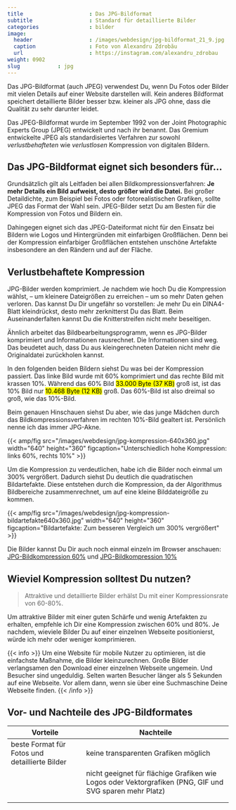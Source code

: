 ```yaml
---
title                     : Das JPG-Bildformat
subtitle                  : Standard für detaillierte Bilder
categories                : bilder
image:
  header                  : /images/webdesign/jpg-bildformat_21_9.jpg
  caption                 : Foto von Alexandru Zdrobău
  url                     : https://instagram.com/alexandru_zdrobau
weight: 0902
slug            : jpg
---
```

Das JPG-Bildformat (auch JPEG) verwendest Du, wenn Du Fotos oder Bilder mit vielen Details auf einer Website darstellen will. Kein anderes Bildformat speichert detaillierte Bilder besser bzw. kleiner als JPG ohne, dass die Qualität zu sehr darunter leidet.
<!-- readmore -->

Das JPEG-Bildformat wurde im September 1992 von der Joint Photographic Experts Group (JPEG) entwickelt und nach ihr benannt. Das Gremium entwickelte JPEG als standardisiertes Verfahren zur sowohl *verlustbehafteten* wie *verlustlosen* Kompression von digitalen Bildern.

## Das JPG-Bildformat eignet sich besonders für…

Grundsätzlich gilt als Leitfaden bei allen Bildkompressionsverfahren: **Je mehr Details ein Bild aufweist, desto größer wird die Datei.** Bei großer Detaildichte, zum Beispiel bei Fotos oder fotorealistischen Grafiken, sollte JPEG das Format der Wahl sein. JPEG-Bilder setzt Du am Besten für die Kompression von Fotos und Bildern ein.

Dahingegen eignet sich das JPEG-Dateiformat nicht für den Einsatz bei Bildern wie Logos und Hintergründen mit einfarbigen Großflächen. Denn bei der Kompression einfarbiger Großflächen entstehen unschöne Artefakte insbesondere an den Rändern und auf der Fläche.

## Verlustbehaftete Kompression

JPG-Bilder werden komprimiert. Je nachdem wie hoch Du die Kompression wählst, – um kleinere Dateigrößen zu erreichen – um so mehr Daten gehen verloren. Das kannst Du Dir ungefähr so vorstellen: Je mehr Du ein DINA4-Blatt kleindrückst, desto mehr zerknitterst Du das Blatt. Beim Auseinanderfalten kannst Du die Knitterstreifen nicht mehr beseitigen.

Ähnlich arbeitet das Bildbearbeitungsprogramm, wenn es JPG-Bilder komprimiert und Informationen rausrechnet. Die Informationen sind weg. Das beudetet auch, dass Du aus kleingerechneten Dateien nicht mehr die Originaldatei zurückholen kannst.

In den folgenden beiden Bildern siehst Du was bei der Kompression passiert. Das linke Bild wurde mit 60% komprimiert und das rechte Bild mit krassen 10%. Während das 60% Bild <mark>33.000 Byte (37 KB)</mark> groß ist, ist das 10% Bild nur <mark>10.468 Byte (12 KB)</mark> groß. Das 60%-Bild ist also dreimal so groß, wie das 10%-Bild.

Beim genauen Hinschauen siehst Du aber, wie das junge Mädchen durch das Bildkompressionsverfahren im rechten 10%-Bild gealtert ist. Persönlich nenne ich das immer JPG-Akne.

{{< amp/fig src="/images/webdesign/jpg-kompression-640x360.jpg" width="640" height="360" figcaption="Unterschiedlich hohe Kompression: links 60%, rechts 10%" >}}

Um die Kompression zu verdeutlichen, habe ich die Bilder noch einmal um 300% vergrößert. Dadurch siehst Du deutlich die quadratischen Bildartefakte. Diese entstehen durch die Kompression, da der Algorithmus Bildbereiche zusammenrechnet, um auf eine kleine Bilddateigröße zu kommen.

{{< amp/fig src="/images/webdesign/jpg-kompression-bildartefakte640x360.jpg" width="640" height="360" figcaption="Bildartefakte: Zum besseren Vergleich um 300% vergrößert" >}}

Die Bilder kannst Du Dir auch noch einmal einzeln im Browser anschauen: <a href="{{ '/images/webdesign/jpg-kompression-60.jpg' | absolute_url }}" target="_blank">JPG-Bildkompression 60%</a> und <a href="{{ '/images/webdesign/jpg-kompression-10.jpg' | absolute_url }}" target="_blank">JPG-Bildkompression 10%</a>

## Wieviel Kompression solltest Du nutzen?

> Attraktive und detaillierte Bilder erhälst Du mit einer Kompressionsrate von 60-80%.

Um attraktive Bilder mit einer guten Schärfe und wenig Artefakten zu erhalten, empfehle ich Dir eine Kompression zwischen 60% und 80%. Je nachdem, wieviele Bilder Du auf einer einzelnen Webseite positionierst, würde ich mehr oder weniger komprimieren.

{{< info >}}
Um eine Website für mobile Nutzer zu optimieren, ist die einfachste Maßnahme, die Bilder kleinzurechnen. Große Bilder verlangsamen den Download einer einzelnen Webseite ungemein. Und Besucher sind ungeduldig. Selten warten Besucher länger als 5 Sekunden auf eine Webseite. Vor allem dann, wenn sie über eine Suchmaschine Deine Webseite finden.
{{< /info >}}

## Vor- und Nachteile des JPG-Bildformates

|  Vorteile   |  Nachteile   |
|---|---|
| beste Format für Fotos und detaillierte Bilder  | keine transparenten Grafiken möglich  |
|          | nicht geeignet für flächige Grafiken wie Logos oder Vektorgrafiken (PNG, GIF und SVG sparen mehr Platz) |
|         |  |
|         |  |

